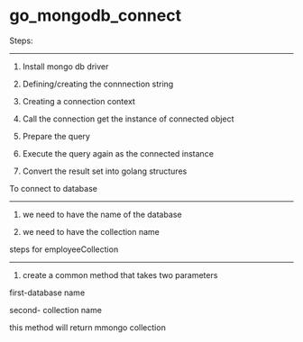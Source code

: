 # go_mongodb_connect

Steps:
************

1. Install mongo db driver

2. Defining/creating the connnection string

3. Creating a connection context

4. Call the connection get the instance of connected object

5. Prepare the query 

6. Execute the query again as the connected instance

7. Convert the result set into golang structures


To connect to database
***********************
1. we need to have the name of the database 

2. we need to have the collection name

steps for employeeCollection 
**********************************
1. create a common method that takes two parameters 

 first-database name
 
 second- collection name

 this method will return mmongo collection
